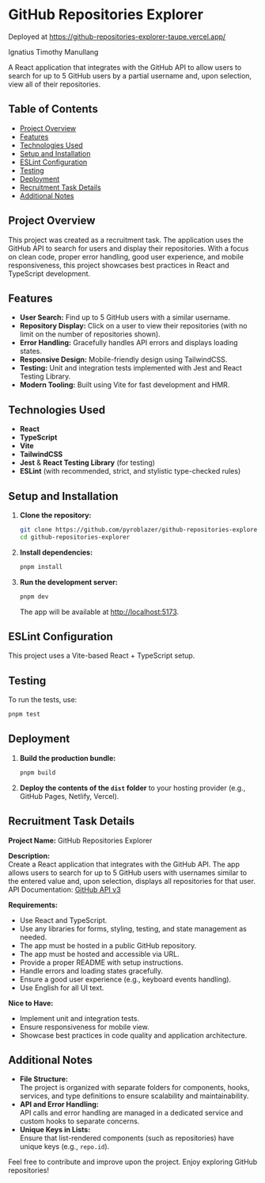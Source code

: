 # GitHub Repositories Explorer

Deployed at https://github-repositories-explorer-taupe.vercel.app/

Ignatius Timothy Manullang

A React application that integrates with the GitHub API to allow users to search for up to 5 GitHub users by a partial username and, upon selection, view all of their repositories.

## Table of Contents

- [Project Overview](#project-overview)
- [Features](#features)
- [Technologies Used](#technologies-used)
- [Setup and Installation](#setup-and-installation)
- [ESLint Configuration](#eslint-configuration)
- [Testing](#testing)
- [Deployment](#deployment)
- [Recruitment Task Details](#recruitment-task-details)
- [Additional Notes](#additional-notes)

## Project Overview

This project was created as a recruitment task. The application uses the GitHub API to search for users and display their repositories. With a focus on clean code, proper error handling, good user experience, and mobile responsiveness, this project showcases best practices in React and TypeScript development.

## Features

- **User Search:** Find up to 5 GitHub users with a similar username.
- **Repository Display:** Click on a user to view their repositories (with no limit on the number of repositories shown).
- **Error Handling:** Gracefully handles API errors and displays loading states.
- **Responsive Design:** Mobile-friendly design using TailwindCSS.
- **Testing:** Unit and integration tests implemented with Jest and React Testing Library.
- **Modern Tooling:** Built using Vite for fast development and HMR.

## Technologies Used

- **React**
- **TypeScript**
- **Vite**
- **TailwindCSS**
- **Jest** & **React Testing Library** (for testing)
- **ESLint** (with recommended, strict, and stylistic type-checked rules)

## Setup and Installation

1. **Clone the repository:**
   ```bash
   git clone https://github.com/pyroblazer/github-repositories-explorer.git
   cd github-repositories-explorer
   ```

2. **Install dependencies:**
   ```bash
   pnpm install
   ```
   
3. **Run the development server:**
   ```bash
   pnpm dev
   ```
   The app will be available at [http://localhost:5173](http://localhost:5173).

## ESLint Configuration

This project uses a Vite-based React + TypeScript setup.

## Testing

To run the tests, use:

```bash
pnpm test
```

## Deployment

1. **Build the production bundle:**
   ```bash
   pnpm build
   ```
2. **Deploy the contents of the `dist` folder** to your hosting provider (e.g., GitHub Pages, Netlify, Vercel).

## Recruitment Task Details

**Project Name:** GitHub Repositories Explorer

**Description:**  
Create a React application that integrates with the GitHub API. The app allows users to search for up to 5 GitHub users with usernames similar to the entered value and, upon selection, displays all repositories for that user.  
API Documentation: [GitHub API v3](https://developer.github.com/v3/)

**Requirements:**

- Use React and TypeScript.
- Use any libraries for forms, styling, testing, and state management as needed.
- The app must be hosted in a public GitHub repository.
- The app must be hosted and accessible via URL.
- Provide a proper README with setup instructions.
- Handle errors and loading states gracefully.
- Ensure a good user experience (e.g., keyboard events handling).
- Use English for all UI text.

**Nice to Have:**

- Implement unit and integration tests.
- Ensure responsiveness for mobile view.
- Showcase best practices in code quality and application architecture.

## Additional Notes

- **File Structure:**  
  The project is organized with separate folders for components, hooks, services, and type definitions to ensure scalability and maintainability.
- **API and Error Handling:**  
  API calls and error handling are managed in a dedicated service and custom hooks to separate concerns.
- **Unique Keys in Lists:**  
  Ensure that list-rendered components (such as repositories) have unique keys (e.g., `repo.id`).

Feel free to contribute and improve upon the project. Enjoy exploring GitHub repositories!

